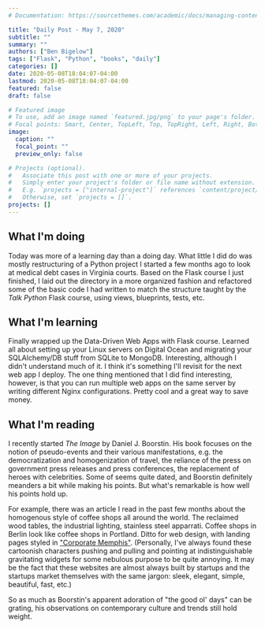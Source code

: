 ```yaml
---
# Documentation: https://sourcethemes.com/academic/docs/managing-content/

title: "Daily Post - May 7, 2020"
subtitle: ""
summary: ""
authors: ["Ben Bigelow"]
tags: ["Flask", "Python", "books", "daily"]
categories: []
date: 2020-05-08T18:04:07-04:00
lastmod: 2020-05-08T18:04:07-04:00
featured: false
draft: false

# Featured image
# To use, add an image named `featured.jpg/png` to your page's folder.
# Focal points: Smart, Center, TopLeft, Top, TopRight, Left, Right, BottomLeft, Bottom, BottomRight.
image:
  caption: ""
  focal_point: ""
  preview_only: false

# Projects (optional).
#   Associate this post with one or more of your projects.
#   Simply enter your project's folder or file name without extension.
#   E.g. `projects = ["internal-project"]` references `content/project/deep-learning/index.md`.
#   Otherwise, set `projects = []`.
projects: []
---
```

## What I'm doing

Today was more of a learning day than a doing day. What little I did do was mostly restructuring of a Python project I started a few months ago to look at medical debt cases in Virginia courts. Based on the Flask course I just finished, I laid out the directory in a more organized fashion and refactored some of the basic code I had written to match the structure taught by the _Talk Python_ Flask course, using views, blueprints, tests, etc.

## What I'm learning

Finally wrapped up the Data-Driven Web Apps with Flask course. Learned all about setting up your Linux servers on Digital Ocean and migrating your SQLAlchemy/DB stuff from SQLite to MongoDB. Interesting, although I didn't understand much of it. I think it's something I'll revisit for the next web app I deploy. The one thing mentioned that I did find interesting, however, is that you can run multiple web apps on the same server by writing different Nginx configurations. Pretty cool and a great way to save money.

## What I'm reading

I recently started _The Image_ by Daniel J. Boorstin. His book focuses on the notion of pseudo-events and their various manifestations, e.g. the democratization and homogenization of travel, the reliance of the press on government press releases and press conferences, the replacement of heroes with celebrities. Some of seems quite dated, and Boorstin definitely meanders a bit while making his points. But what's remarkable is how well his points hold up.

For example, there was an article I read in the past few months about the homogenous style of coffee shops all around the world. The reclaimed wood tables, the industrial lighting, stainless steel apparrati. Coffee shops in Berlin look like coffee shops in Portland. Ditto for web design, with landing pages styled in ["Corporate Memphis"](https://www.are.na/claire-l-evans/corporate-memphis). (Personally, I've always found these cartoonish characters pushing and pulling and pointing at indistinguishable gravitating widgets for some nebulous purpose to be quite annoying. It may be the fact that these websites are almost always built by startups and the startups market themselves with the same jargon: sleek, elegant, simple, beautiful, fast, etc.)

So as much as Boorstin's apparent adoration of "the good ol' days" can be grating, his observations on contemporary culture and trends still hold weight.